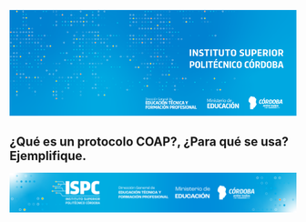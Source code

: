 ![logo](/assets/BannerISPC.png)


## ¿Qué es un protocolo COAP?, ¿Para qué se usa? Ejemplifique.


![final](/assets/Curso%20ISPC%20final.png)
